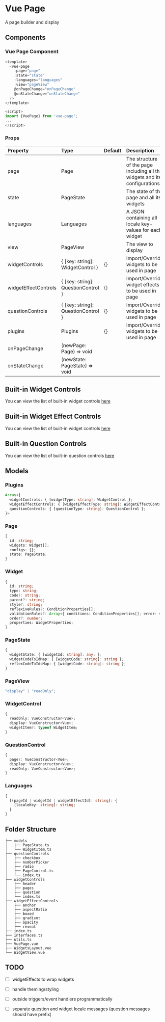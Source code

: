 # Vue Page

A page builder and display

## Components

### Vue Page Component

```typescript
<template>
  <vue-page
    :page="page"
    :state="state"
    :languages="languages"
    :view="pageView"
    @onPageChange="onPageChange"
    @onStateChange="onStateChange"
  />
</template>

<script>
import {VuePage} from 'vue-page';
...
</script>
```

<!-- ### Vue Page Builder Component (FUTURE)

```typescript
<template>
  <vue-page-builder
    :page="page"
    :state="state"
    :languages="languages"
    @onPageChange="onPageChange"
    @onStateChange="onStateChange"
  />
</template>

<script>
import {VuePageBuilder} from 'vue-page';
...
</script>
``` -->

### Props

| Property             | Type                               | Default | Description                                                                |
| :------------------- | :--------------------------------- | :------ | :------------------------------------------------------------------------- |
| page                 | Page                               |         | The structure of the page including all the widgets and its configurations |
| state                | PageState                          |         | The state of the page and all its widgets                                  |
| languages            | Languages                          |         | A JSON containing all locale key-values for each widget                    |
| view                 | PageView                           |         | The view to display                                                        |
| widgetControls       | { [key: string]: WidgetControl }   | {}      | Import/Override widgets to be used in page                                 |
| widgetEffectControls | { [key: string]: QuestionControl } | {}      | Import/Override widget effects to be used in page                          |
| questionControls     | { [key: string]: QuestionControl } | {}      | Import/Override widgets to be used in page                                 |
| plugins              | Plugins                            | {}      | Import/Override widgets to be used in page                                 |
| onPageChange         | (newPage: Page) => void            |         |                                                                            |
| onStateChange        | (newState: PageState) => void      |         |                                                                            |

## Built-in Widget Controls

You can view the list of built-in widget controls [here](src/lib-components/widgetControls/README.md)

## Built-in Widget Effect Controls

You can view the list of built-in widget controls [here](src/lib-components/widgetEffectControls/README.md)

## Built-in Question Controls

You can view the list of built-in question controls [here](src/lib-components/questionControls/README.md)

## Models

### Plugins

```typescript
Array<{
  widgetControls: { [widgetType: string]: WidgetControl };
  widgetEffectControls: { [widgetEffectType: string]: WidgetEffectControl };
  questionControls: { [questionType: string]: QuestionControl };
}>
```

### Page

```typescript
{
  id: string;
  widgets: Widget[];
  configs: {};
  state: PageState;
}
```

### Widget

```typescript
{
  id: string;
  type: string;
  code?: string;
  parent?: string;
  style?: string;
  reflexiveRules?: ConditionProperties[];
  validationRules?: Array<{ conditions: ConditionProperties[]; error: string }>;
  order?: number;
  properties: WidgetProperties;
}
```

### PageState

```typescript
{
  widgetState: { [widgetId: string]: any; };
  widgetCodeToIdMap: { [widgetCode: string]: string };
  reflexCodeToIdsMap: { [widgetCode: string]: string };
}
```

### PageView

```typescript
"display" | "readOnly";
```

### WidgetControl

```typescript
{
  readOnly: VueConstructor<Vue>;
  display: VueConstructor<Vue>;
  widgetItem?: typeof WidgetItem;
}
```

### QuestionControl

```typescript
{
  page?: VueConstructor<Vue>;
  display: VueConstructor<Vue>;
  readOnly: VueConstructor<Vue>;
}
```

### Languages

```typescript
{
  [(pageId | widgetId | widgetEffectId): string]: {
    [localeKey: string]: string;
  }
}
```

## Folder Structure

```text
├── models
│   ├── PageState.ts
│   └── WidgetItem.ts
├── questionControls
│   ├── checkbox
│   ├── numberPicker
│   ├── radio
│   ├── PageControl.ts
│   └── index.ts
├── widgetControls
│   ├── header
│   ├── pages
│   ├── question
│   └── index.ts
├── widgetEffectControls
│   ├── anchor
│   ├── aspectRatio
│   ├── boxed
│   ├── gradient
│   ├── opacity
│   ├── reveal
├── index.ts
├── interfaces.ts
├── utils.ts
├── VuePage.vue
├── WidgetsLayout.vue
└── WidgetView.vue
```

## TODO

- [ ] widgetEffects to wrap widgets

- [ ] handle theming/styling

- [ ] outside triggers/event handlers programmatically

- [ ] separate question and widget locale messages (question messages should have prefix)
